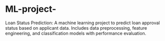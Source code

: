 # ML-project-
Loan Status Prediction: A machine learning project to predict loan approval status based on applicant data. Includes data preprocessing, feature engineering, and classification models with performance evaluation.

